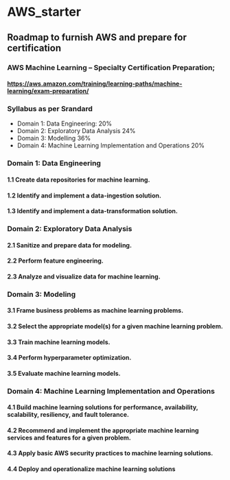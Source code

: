 # AWS_starter

## Roadmap to furnish AWS and prepare for certification

### AWS Machine Learning – Specialty Certification Preparation;

#### https://aws.amazon.com/training/learning-paths/machine-learning/exam-preparation/

### Syllabus as per Srandard
<ul>
<li>Domain 1: Data Engineering: 20%</li> 
<li>Domain 2: Exploratory Data Analysis 24% </li>
<li>Domain 3: Modelling 36% </li>
<li>Domain 4: Machine Learning Implementation and Operations 20% </li>
</ul>

### Domain 1: Data Engineering
#### 1.1 Create data repositories for machine learning.
#### 1.2 Identify and implement a data-ingestion solution.
#### 1.3 Identify and implement a data-transformation solution.
### Domain 2: Exploratory Data Analysis
#### 2.1 Sanitize and prepare data for modeling.
#### 2.2 Perform feature engineering.
#### 2.3 Analyze and visualize data for machine learning.
### Domain 3: Modeling
#### 3.1 Frame business problems as machine learning problems.
#### 3.2 Select the appropriate model(s) for a given machine learning problem.
#### 3.3 Train machine learning models.
#### 3.4 Perform hyperparameter optimization.
#### 3.5 Evaluate machine learning models.
### Domain 4: Machine Learning Implementation and Operations
#### 4.1 Build machine learning solutions for performance, availability, scalability, resiliency, and fault tolerance.
#### 4.2 Recommend and implement the appropriate machine learning services and features for a given problem.
#### 4.3 Apply basic AWS security practices to machine learning solutions.
#### 4.4 Deploy and operationalize machine learning solutions
